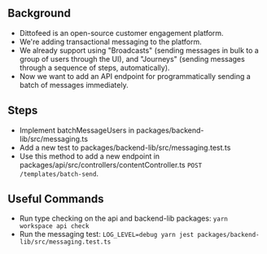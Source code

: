 ## Background

- Dittofeed is an open-source customer engagement platform.
- We're adding transactional messaging to the platform.
- We already support using "Broadcasts" (sending messages in bulk to a group of users through the UI), and "Journeys" (sending messages through a sequence of steps, automatically).
- Now we want to add an API endpoint for programmatically sending a batch of messages immediately.

## Steps

- Implement batchMessageUsers in packages/backend-lib/src/messaging.ts
- Add a new test to packages/backend-lib/src/messaging.test.ts
- Use this method to add a new endpoint in packages/api/src/controllers/contentController.ts `POST /templates/batch-send`.

## Useful Commands

- Run type checking on the api and backend-lib packages: `yarn workspace api check`
- Run the messaging test: `LOG_LEVEL=debug yarn jest packages/backend-lib/src/messaging.test.ts`
